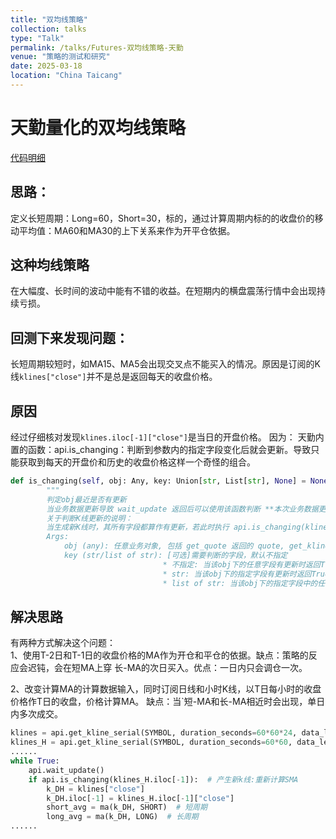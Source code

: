 ```yaml
---
title: "双均线策略"
collection: talks
type: "Talk"
permalink: /talks/Futures-双均线策略-天勤
venue: "策略的测试和研究"
date: 2025-03-18
location: "China Taicang"
---
```


# 天勤量化的双均线策略  
[代码明细](https://doc.shinnytech.com/tqsdk/latest/demo/strategy.html#doublema )
 
## 思路：  
定义长短周期：Long=60，Short=30，标的，通过计算周期内标的的收盘价的移动平均值：MA60和MA30的上下关系来作为开平仓依据。  
## 这种均线策略  
在大幅度、长时间的波动中能有不错的收益。在短期内的横盘震荡行情中会出现持续亏损。  
## 回测下来发现问题：  
长短周期较短时，如MA15、MA5会出现交叉点不能买入的情况。原因是订阅的K线`klines["close"]`并不是总是返回每天的收盘价格。  
## 原因  
经过仔细核对发现`klines.iloc[-1]["close"]`是当日的开盘价格。 因为： 天勤内置的函数：api.is_changing：判断到参数内的指定字段变化后就会更新。导致只能获取到每天的开盘价和历史的收盘价格这样一个奇怪的组合。
```python
def is_changing(self, obj: Any, key: Union[str, List[str], None] = None) -> bool:
        """
        判定obj最近是否有更新
        当业务数据更新导致 wait_update 返回后可以使用该函数判断 **本次业务数据更新是否包含特定obj或其中某个字段** 。
        关于判断K线更新的说明：
        当生成新K线时，其所有字段都算作有更新，若此时执行 api.is_changing(klines.iloc[-1]) 则一定返回True。
        Args:
            obj (any): 任意业务对象, 包括 get_quote 返回的 quote, get_kline_serial 返回的 k_serial, get_account 返回的 account 等
            key (str/list of str): [可选]需要判断的字段，默认不指定
                                  * 不指定: 当该obj下的任意字段有更新时返回True, 否则返回 False.
                                  * str: 当该obj下的指定字段有更新时返回True, 否则返回 False.
                                  * list of str: 当该obj下的指定字段中的任何一个字段有更新时返回True, 否则返回 False
```
## 解决思路  
有两种方式解决这个问题：  
1、使用T-2日和T-1日的收盘价格的MA作为开仓和平仓的依据。缺点：策略的反应会迟钝，会在短MA上穿 长-MA的次日买入。优点：一日内只会调仓一次。

2、改变计算MA的计算数据输入，同时订阅日线和小时K线，以T日每小时的收盘价格作T日的收盘，价格计算MA。 缺点：当`短-MA和长-MA相近时会出现，单日内多次成交。
```python
klines = api.get_kline_serial(SYMBOL, duration_seconds=60*60*24, data_length=data_length)
klines_H = api.get_kline_serial(SYMBOL, duration_seconds=60*60, data_length=data_length)
......
while True:
    api.wait_update()
    if api.is_changing(klines_H.iloc[-1]):  # 产生新k线:重新计算SMA
        k_DH = klines["close"]
        k_DH.iloc[-1] = klines_H.iloc[-1]["close"]
        short_avg = ma(k_DH, SHORT)  # 短周期
        long_avg = ma(k_DH, LONG)  # 长周期
......
```


